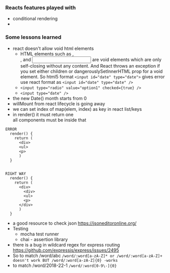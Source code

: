 ### Reacts features played with
- conditional rendering
-


### Some lessons learned
- react doesn't allow void html elements
  - HTML elements such as <area />, <br />, and <input /> are void elements which are only self-closing without any content. And React throws an exception if you set either children or dangerouslySetInnerHTML prop for a void element. So html5 format `<input id="date" type="date">` gives error use react format as `<input id="date" type="date" />`
  - `<input type="radio" value="option1" checked={true} />`
  - `<input type="date" />`
- the new Date() month starts from 0
- willMount from react lifecycle is going away
- we can set index of map(elem, index) as key in react list/keys
- in render() it must return one <div> all components must be inside that

```
ERROR
  render() {
    return (
      <div>
      <ul>
      <p>
      )
  }


RIGHT WAY
  render() {
    return (
      <div>
        <div>
        <ul>
        <p>
      </div>
      )
  }

```


- a good resource to check json https://jsoneditoronline.org/
- Testing
  - mocha test runner
  - chai - assertion library
- there is a bug in wildcard regex for express routing https://github.com/expressjs/express/issues/2495
- So to match /word/abc `/word/:word[a-zA-Z]* or /word/:word[a-zA-Z]+ doesn't work BUT /word/:word[a-zA-Z]{0} -works`
- to match /word/2018-22-1 `/word/:word[0-9\-]{0}`




